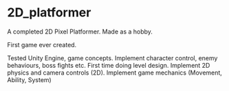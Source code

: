 # 2D_platformer
A completed 2D Pixel Platformer. Made as a hobby.

First game ever created.

Tested Unity Engine, game concepts.
Implement character control, enemy behaviours, boss fights etc.
First time doing level design.
Implement 2D physics and camera controls (2D).
Implement game mechanics (Movement, Ability, System)
